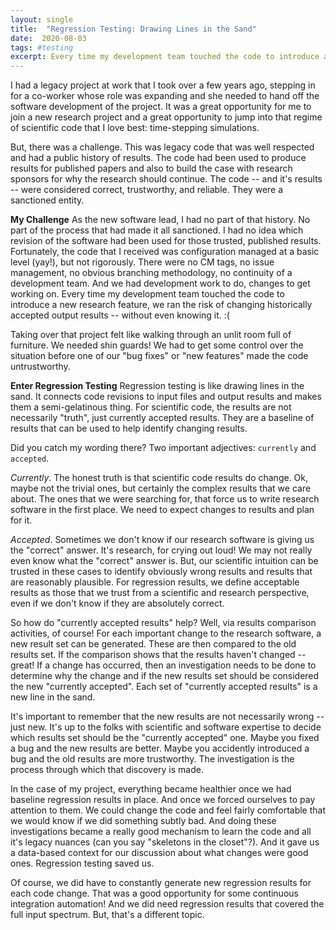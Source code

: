 ```yaml
---
layout: single
title:  "Regression Testing: Drawing Lines in the Sand"
date:  2020-08-03
tags: #testing
excerpt: Every time my development team touched the code to introduce a new research feature, we ran the risk of changing historically accepted output results -- without even knowing it.
---
```


I had a legacy project at work that I took over a few years ago, stepping in for a co-worker whose role was expanding and she needed to hand off the software development of the project. It was a great opportunity for me to join a new research project and a great opportunity to jump into that regime of scientific code that I love best: time-stepping simulations.

But, there was a challenge. This was legacy code that was well respected and had a public history of results. The code had been used to produce results for published papers and also to build the case with research sponsors for why the research should continue. The code -- and it's results -- were considered correct, trustworthy, and reliable. They were a sanctioned entity.

**My Challenge** As the new software lead, I had no part of that history. No part of the process that had made it all sanctioned. I had no idea which revision of the software had been used for those trusted, published results. Fortunately, the code that I received was configuration managed at a basic level (yay!), but not rigorously. There were no CM tags, no issue management, no obvious branching methodology, no continuity of a development team. And we had development work to do, changes to get working on. Every time my development team touched the code to introduce a new research feature, we ran the risk of changing historically accepted output results -- without even knowing it. :(

Taking over that project felt like walking through an unlit room full of furniture. We needed shin guards! We had to get some control over the situation before one of our "bug fixes" or "new features" made the code untrustworthy.

**Enter Regression Testing** Regression testing is like drawing lines in the sand. It connects code revisions to input files and output results and makes them a semi-gelatinous thing. For scientific code, the results are not necessarily "truth", just currently accepted results. They are a baseline of results that can be used to help identify changing results.

Did you catch my wording there? Two important adjectives: `currently` and `accepted`.

_Currently_. The honest truth is that scientific code results do change. Ok, maybe not the trivial ones, but certainly the complex results that we care about. The ones that we were searching for, that force us to write research software in the first place. We need to expect changes to results and plan for it.

_Accepted_. Sometimes we don't know if our research software is giving us the "correct" answer. It's research, for crying out loud! We may not really even know what the "correct" answer is. But, our scientific intuition can be trusted in these cases to identify obviously wrong results and results that are reasonably plausible. For regression results, we define acceptable results as those that we trust from a scientific and research perspective, even if we don't know if they are absolutely correct.

So how do "currently accepted results" help? Well, via results comparison activities, of course! For each important change to the research software, a new result set can be generated. These are then compared to the old results set. If the comparison shows that the results haven't changed -- great! If a change has occurred, then an investigation needs to be done to determine why the change and if the new results set should be considered the new "currently accepted". Each set of "currently accepted results" is a new line in the sand.

It's important to remember that the new results are not necessarily wrong -- just new. It's up to the folks with scientific and software expertise to decide which results set should be the "currently accepted" one. Maybe you fixed a bug and the new results are better. Maybe you accidently introduced a bug and the old results are more trustworthy. The investigation is the process through which that discovery is made.

In the case of my project, everything became healthier once we had baseline regression results in place. And once we forced ourselves to pay attention to them. We could change the code and feel fairly comfortable that we would know if we did something subtly bad. And doing these investigations became a really good mechanism to learn the code and all it's legacy nuances (can you say "skeletons in the closet"?). And it gave us a data-based context for our discussion about what changes were good ones. Regression testing saved us.

Of course, we did have to constantly generate new regression results for each code change. That was a good opportunity for some continuous integration automation! And we did need regression results that covered the full input spectrum. But, that's a different topic.
